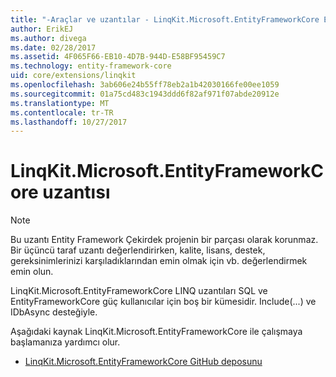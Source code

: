 ```yaml
---
title: "-Araçlar ve uzantılar - LinqKit.Microsoft.EntityFrameworkCore EF çekirdek"
author: ErikEJ
ms.author: divega
ms.date: 02/28/2017
ms.assetid: 4F065F66-EB10-4D7B-944D-E58BF95459C7
ms.technology: entity-framework-core
uid: core/extensions/linqkit
ms.openlocfilehash: 3ab606e24b55ff78eb2a1b42030166fe00ee1059
ms.sourcegitcommit: 01a75cd483c1943ddd6f82af971f07abde20912e
ms.translationtype: MT
ms.contentlocale: tr-TR
ms.lasthandoff: 10/27/2017
---
```

# <a name="linqkitmicrosoftentityframeworkcore-extension"></a>LinqKit.Microsoft.EntityFrameworkCore uzantısı

> [!NOTE]  
> Bu uzantı Entity Framework Çekirdek projenin bir parçası olarak korunmaz. Bir üçüncü taraf uzantı değerlendirirken, kalite, lisans, destek, gereksinimlerinizi karşıladıklarından emin olmak için vb. değerlendirmek emin olun.

LinqKit.Microsoft.EntityFrameworkCore LINQ uzantıları SQL ve EntityFrameworkCore güç kullanıcılar için boş bir kümesidir. Include(...) ve IDbAsync desteğiyle.

Aşağıdaki kaynak LinqKit.Microsoft.EntityFrameworkCore ile çalışmaya başlamanıza yardımcı olur.
* [LinqKit.Microsoft.EntityFrameworkCore GitHub deposunu](https://github.com/scottksmith95/LINQKit/)
